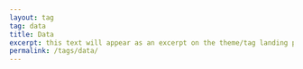 ```yaml
---
layout: tag
tag: data
title: Data
excerpt: this text will appear as an excerpt on the theme/tag landing page
permalink: /tags/data/
---
```

